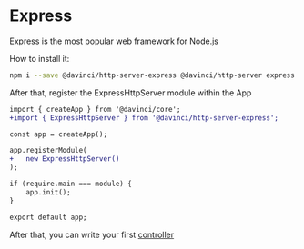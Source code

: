 # Express

Express is the most popular web framework for Node.js

How to install it:
```bash
npm i --save @davinci/http-server-express @davinci/http-server express
```

After that, register the ExpressHttpServer module within the App

```diff
import { createApp } from '@davinci/core';
+import { ExpressHttpServer } from '@davinci/http-server-express';

const app = createApp();

app.registerModule(
+	new ExpressHttpServer()
);

if (require.main === module) {
	app.init();
}

export default app;

```

After that, you can write your first [controller](controllers)
